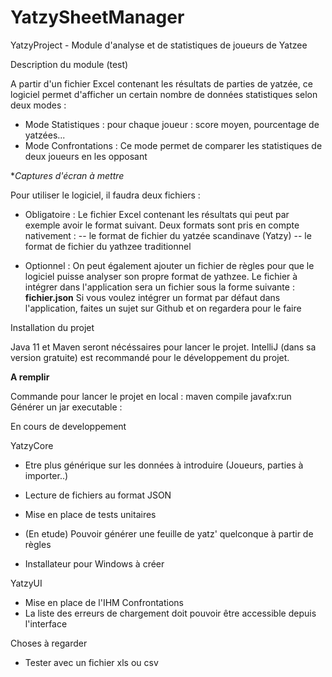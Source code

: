 # YatzySheetManager

YatzyProject - Module d'analyse et de statistiques de joueurs de Yatzee

Description du module (test)

A partir d'un fichier Excel contenant les résultats de parties de yatzée, ce logiciel permet
d'afficher un certain nombre de données statistiques selon deux modes : 
- Mode Statistiques : pour chaque joueur : score moyen, pourcentage de yatzées...
- Mode Confrontations : Ce mode permet de comparer les statistiques de deux joueurs en les opposant

**Captures d'écran à mettre*

Pour utiliser le logiciel, il faudra deux fichiers : 
- Obligatoire : Le fichier Excel contenant les résultats qui peut par exemple avoir le format suivant. 
Deux formats sont pris en compte nativement : 
-- le format de fichier du yatzée scandinave (Yatzy) 
-- le format de fichier du yathzee traditionnel

- Optionnel : On peut également ajouter un fichier de règles pour que le logiciel puisse 
analyser son propre format de yathzee. Le fichier à intégrer dans l'application sera un fichier 
sous la forme suivante : **fichier.json**
Si vous voulez intégrer un format par défaut dans l'application, faites un sujet sur Github et on 
regardera pour le faire

Installation du projet

Java 11 et Maven seront nécéssaires pour lancer le projet. 
IntelliJ (dans sa version gratuite) est recommandé pour le développement du projet. 

**A remplir**

Commande pour lancer le projet en local : maven compile javafx:run
Générer un jar executable : 

En cours de developpement

YatzyCore

- Etre plus générique sur les données à introduire (Joueurs, parties à importer..)
- Lecture de fichiers au format JSON
- Mise en place de tests unitaires

- (En etude) Pouvoir générer une feuille de yatz' quelconque à partir de règles
- Installateur pour Windows à créer

YatzyUI

- Mise en place de l'IHM Confrontations
- La liste des erreurs de chargement doit pouvoir être accessible depuis l'interface

Choses à regarder
- Tester avec un fichier xls ou csv

